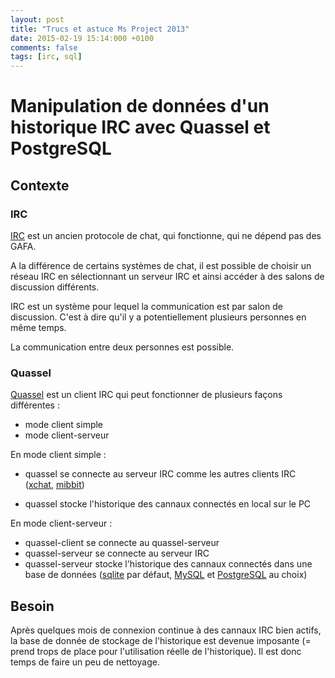 ```yaml
---
layout: post
title: "Trucs et astuce Ms Project 2013"
date: 2015-02-19 15:14:000 +0100
comments: false
tags: [irc, sql]
---
```


# Manipulation de données d'un historique IRC avec Quassel et PostgreSQL

## Contexte

### IRC

[IRC](http://fr.wikipedia.org/wiki/Internet_Relay_Chat) est un ancien protocole de chat, qui fonctionne, qui ne dépend pas des GAFA.

A la différence de certains systèmes de chat, il est possible de choisir un réseau IRC en sélectionnant un serveur IRC et ainsi accéder à des salons de discussion différents.

IRC est un système pour lequel la communication est par salon de discussion.
C'est à dire qu'il y a potentiellement plusieurs personnes en même temps.

La communication entre deux personnes est possible.

### Quassel

[Quassel](http://quassel-irc.org/) est un client IRC qui peut fonctionner de plusieurs façons différentes :

* mode client simple
* mode client-serveur

En mode client simple :
* quassel se connecte au serveur IRC comme les autres clients IRC ([xchat](http://xchat.org/), [mibbit](https://www.mibbit.com/))

* quassel stocke l'historique des cannaux connectés en local sur le PC

En mode client-serveur :
* quassel-client se connecte au quassel-serveur
* quassel-serveur se connecte au serveur IRC
* quassel-serveur stocke l'historique des cannaux connectés dans une base de données
([sqlite](http://www.sqlite.org/) par défaut, [MySQL](http://www.mysql.fr/) et [PostgreSQL](http://www.postgresqlfr.org/) au choix)

## Besoin

Après quelques mois de connexion continue à des cannaux IRC bien actifs, la base de donnée de stockage de l'historique est devenue imposante (= prend trops de place pour l'utilisation réelle de l'historique).
Il est donc temps de faire un peu de nettoyage.

